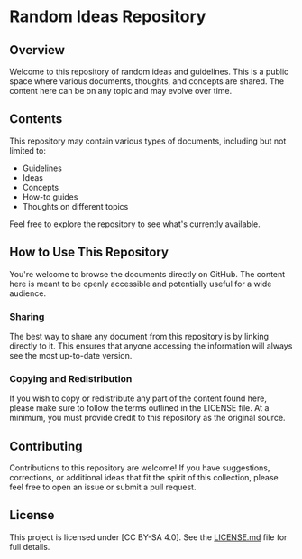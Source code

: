 Random Ideas Repository
=======================

Overview
--------

Welcome to this repository of random ideas and guidelines. This is a public space where various documents, thoughts, and concepts are shared. The content here can be on any topic and may evolve over time.

Contents
--------

This repository may contain various types of documents, including but not limited to:

-   Guidelines
-   Ideas
-   Concepts
-   How-to guides
-   Thoughts on different topics

Feel free to explore the repository to see what's currently available.

How to Use This Repository
--------------------------

You're welcome to browse the documents directly on GitHub. The content here is meant to be openly accessible and potentially useful for a wide audience.

### Sharing

The best way to share any document from this repository is by linking directly to it. This ensures that anyone accessing the information will always see the most up-to-date version.

### Copying and Redistribution

If you wish to copy or redistribute any part of the content found here, please make sure to follow the terms outlined in the LICENSE file. At a minimum, you must provide credit to this repository as the original source.

Contributing
------------

Contributions to this repository are welcome! If you have suggestions, corrections, or additional ideas that fit the spirit of this collection, please feel free to open an issue or submit a pull request.

License
-------

This project is licensed under \[CC BY-SA 4.0\]. See the [LICENSE.md](./LICENSE.md) file for full details.
